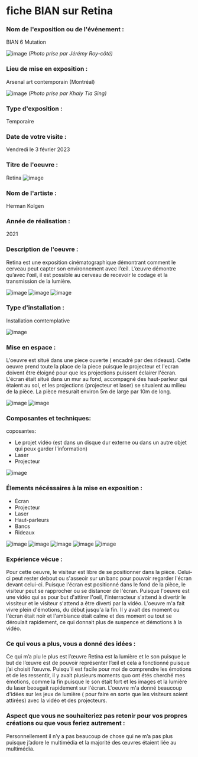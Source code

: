 

# fiche BIAN sur Retina

### Nom de l'exposition ou de l'événement :
BIAN 6 Mutation

  ![image](media/BIAN_retina_entre.jpg)
  *(Photo prise par Jérémy Roy-côté)*
  
  
  
  
  
  
  ### Lieu de mise en exposition :
  Arsenal art contemporain (Montréal) 
  
  ![image](media/BIAN_retina_groupe.jpg)
  *(Photo prise par Khaly Tia Sing)*
  
  
  ### Type d'exposition :
  Temporaire
  
  ### Date de votre visite :
  Vendredi le 3 février 2023
  
  ### Titre de l'oeuvre :
  Retina 
  ![image](media/BIAN_retina_vue_ensemble.jpg)
  
  ### Nom de l'artiste :
  Herman Kolgen
  
  ### Année de réalisation :
  2021
  
  ### Description de l'oeuvre :
  Retina est une exposition cinématographique démontrant comment le cerveau peut capter son environnement avec l’œil. L’œuvre démontre qu’avec l’œil, il est possible au cerveau de recevoir le codage et la transmission de la  lumière. 
  
  ![image](media/BIAN_retina_description.jpg)
  ![image](media/BIAN_retina_vue_cote.jpg)
  ![image](media/BIAN_retina_vue_ensemble.jpg)
  
  
  ### Type d'installation :
  Installation comtemplative
  
  ![image](media/BIAN_retina_vue_ensemble.jpg)
  
  ### Mise en espace :
  L'oeuvre est situé dans une piece ouverte ( encadré par des rideaux). Cette oeuvre prend toute la place de la piece puisque le projecteur et l'ecran doivent être éloigné pour que les projections puissent éclairer l'écran. L'écran était situé dans un mur au fond, accompagné des haut-parleur qui étaient au sol, et les projections (projecteur et laser) se situaient au milieu de la pièce. La pièce mesurait environ 5m de large par 10m de long.
  
  ![image](media/BIAN_retina_vue_ensemble.jpg)
  ![image](media/BIAN_retina_plan.jpg)
  
  ### Composantes et techniques:
  coposantes:
  * Le projet vidéo (est dans un disque dur externe ou dans un autre objet qui peux garder l'information)
  * Laser
  * Projecteur
  
  ![image](media/BIAN_retina_installation.jpg)
  
  ### Élements nécéssaires à la mise en exposition :
  * Écran 
  * Projecteur 
  * Laser 
  * Haut-parleurs
  * Bancs 
  * Rideaux
  
  ![image](media/BIAN_retina_haut-parleur.jpg)
  ![image](media/BIAN_retina_vue_cote.jpg)
  ![image](media/BIAN_installation.jpg)
  ![image](media/BIAN_retina_haut-parleur.jpg)
  ![image](media/BIAN_retina_vue_ensemble.jpg)
  
  ### Expérience vécue :
  Pour cette oeuvre, le visiteur est libre de se positionner dans la pièce. Celui-ci peut rester debout ou s'asseoir sur un banc pour pouvoir regarder l'écran devant celui-ci. Puisque l'écran est positionné dans le fond de la pièce, le visiteur peut se rapprocher ou se distancer de l'écran. Puisque l'oeuvre est une vidéo qui as pour but d'attirer l'oeil, l'interracteur s'attend à divertir le vissiteur et le visiteur s'attend a être diverti par la vidéo. L'oeuvre m'a fait vivre plein d'émotions, du début jusqu'a la fin. Il y avait des moment ou l'écran était noir et l'ambiance était calme et des moment ou tout se déroulait rapidement, ce qui donnait plus de suspence et démotions à la vidéo.
  
  ### Ce qui vous a plus, vous a donné des idées :
  Ce qui m’a plu le plus est l’œuvre  Retina est la lumière et le son puisque le but de l’œuvre est de pouvoir représenter l’œil et cela a fonctionné puisque j’ai choisit l’œuvre. Puisqu'il est facile pour moi de comprendre les émotions et de les ressentir, il y avait plusieurs moments quo ont étés cherché mes émotions, comme la fin puisque le son était fort et les images et la lumière du laser beougait rapidement sur l'écran. L'oeuvre m'a donné beaucoup d'idées sur les jeux de lumière ( pour faire en sorte que les visiteurs soient attirées) avec la vidéo et des projecteurs. 
  
 ### Aspect que vous ne souhaiteriez pas retenir pour vos propres créations ou que vous feriez autrement :
  Personnellement il n’y a pas beaucoup de chose qui ne m’a pas plus puisque j’adore le multimédia et la majorité des œuvres étaient liée au multimédia.
  
  




